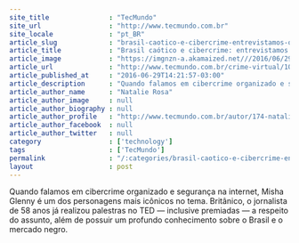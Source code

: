 ```yaml
---
site_title               : "TecMundo"
site_url                 : "http://www.tecmundo.com.br"
site_locale              : "pt_BR"
article_slug             : "brasil-caotico-e-cibercrime-entrevistamos-o-expert-britanico-misha-glenny"
article_title            : "Brasil caótico e cibercrime: entrevistamos o expert britânico Misha Glenny"
article_image            : "https://imgnzn-a.akamaized.net///2016/06/29/29132601751253-t1200x480.jpg"
article_url              : "http://www.tecmundo.com.br/crime-virtual/106679-brasil-caotico-cibercrime-entrevistamos-misha-glenny.htm"
article_published_at     : "2016-06-29T14:21:57-03:00"
article_description      : "Quando falamos em cibercrime organizado e segurança na internet, Misha Glenny é um dos personagens mais icônicos no tema. Britânico, o jornalista de 58 anos já realizou palestras no TED — inclusive premiadas — a respeito do assunto, além de possuir um profundo conhecimento sobre o Brasil e o mercado negro."
article_author_name      : "Natalie Rosa"
article_author_image     : null
article_author_biography : null
article_author_profile   : "http://www.tecmundo.com.br/autor/174-natalie-rosa/"
article_author_facebook  : null
article_author_twitter   : null
category                 : ['technology']
tags                     : ['TecMundo']
permalink                : "/:categories/brasil-caotico-e-cibercrime-entrevistamos-o-expert-britanico-misha-glenny/"
layout                   : post
---
```


Quando falamos em cibercrime organizado e segurança na internet, Misha Glenny é um dos personagens mais icônicos no tema. Britânico, o jornalista de 58 anos já realizou palestras no TED — inclusive premiadas — a respeito do assunto, além de possuir um profundo conhecimento sobre o Brasil e o mercado negro.

